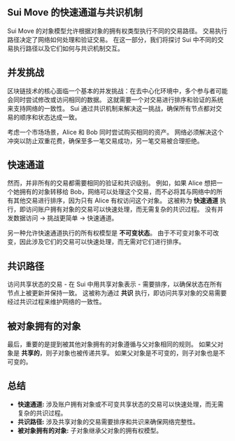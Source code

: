 ## Sui Move 的快速通道与共识机制

Sui Move 的对象模型允许根据对象的拥有权类型执行不同的交易路径。 交易执行路径决定了网络如何处理和验证交易。 在这一部分，我们将探讨 Sui 中不同的交易执行路径以及它们如何与共识机制交互。

## 并发挑战

区块链技术的核心面临一个基本的并发挑战：在去中心化环境中，多个参与者可能会同时尝试修改或访问相同的数据。 这就需要一个对交易进行排序和验证的系统来支持网络的一致性。 Sui 通过共识机制来解决这一挑战，确保所有节点都对交易的顺序和状态达成一致。

考虑一个市场场景，Alice 和 Bob 同时尝试购买相同的资产。 网络必须解决这个冲突以防止双重花费，确保至多一笔交易成功，另一笔交易被合理拒绝。

## 快速通道

然而，并非所有的交易都需要相同的验证和共识级别。 例如，如果 Alice 想把一个她拥有的对象转移给 Bob，网络可以处理这个交易，而不必将其与网络中的所有其他交易进行排序，因为只有 Alice 有权访问这个对象。 这被称为 **快速通道** 执行，即访问账户拥有对象的交易可以快速处理，而无需复杂的共识过程。 没有并发数据访问 -> 挑战更简单 -> 快速通道。

另一种允许快速通道执行的所有权模型是 **不可变状态**。 由于不可变对象不可改变，因此涉及它们的交易可以快速处理，而无需对它们进行排序。

## 共识路径

访问共享状态的交易 - 在 Sui 中用共享对象表示 - 需要排序，以确保状态在所有节点上被更新并保持一致。 这被称为通过 **共识** 执行，即访问共享对象的交易需要经过共识过程来维护网络的一致性。

## 被对象拥有的对象

最后，重要的是提到被其他对象拥有的对象遵循与父对象相同的规则。 如果父对象是 **共享的**，则子对象也被传递共享。 如果父对象是不可变的，则子对象也是不可变的。

## 总结

- **快速通道:** 涉及账户拥有对象或不可变共享状态的交易可以快速处理，而无需复杂的共识过程。
- **共识路径:** 涉及共享对象的交易需要排序和共识来确保网络完整性。
- **被对象拥有的对象:** 子对象继承父对象的拥有权模型。
